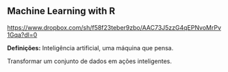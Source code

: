 ## Machine Learning with R ##

https://www.dropbox.com/sh/f58f23teber9zbo/AAC73J5zzG4qEPNvoMrPv1Gqa?dl=0

**Definições:**
Inteligência artificial, uma máquina que pensa.

Transformar um conjunto de dados em ações inteligentes.
